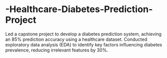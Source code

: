 # -Healthcare-Diabetes-Prediction-Project
Led a capstone project to develop a diabetes prediction system, achieving an 85% prediction accuracy using a healthcare dataset. Conducted exploratory data analysis (EDA) to identify key factors influencing diabetes prevalence, reducing irrelevant features by 30%. 

